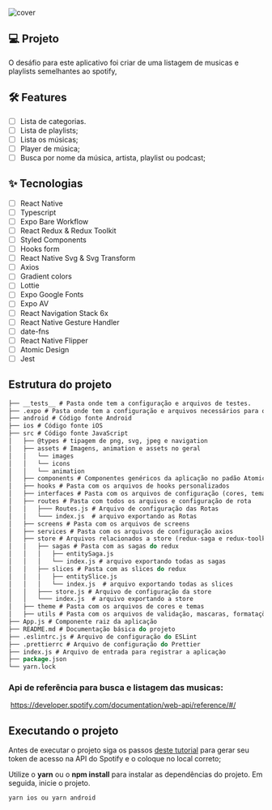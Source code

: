 

![cover](.github/project.gif?style=flat)


## 💻 Projeto
O desáfio para este aplicativo foi criar de uma listagem de musicas e playlists semelhantes ao spotify, 

## :hammer_and_wrench: Features 

-   [ ] Lista de categorias.
-   [ ] Lista de playlists;
-   [ ] Lista os músicas;
-   [ ] Player de música;
-   [ ] Busca por nome da música, artista, playlist ou podcast;

## ✨ Tecnologias

-   [ ] React Native
-   [ ] Typescript
-   [ ] Expo Bare Workflow
-   [ ] React Redux & Redux Toolkit
-   [ ] Styled Components
-   [ ] Hooks form
-   [ ] React Native Svg & Svg Transform
-   [ ] Axios
-   [ ] Gradient colors
-   [ ] Lottie 
-   [ ] Expo Google Fonts
-   [ ] Expo AV
-   [ ] React Navigation Stack 6x
-   [ ] React Native Gesture Handler
-   [ ] date-fns
-   [ ] React Native Flipper
-   [ ] Atomic Design
-   [ ] Jest

## Estrutura do projeto

```cl
├── __tests__ # Pasta onde tem a configuração e arquivos de testes.
├── .expo # Pasta onde tem a configuração e arquivos necessários para o funcionamento do expo
├── android # Código fonte Android
├── ios # Código fonte iOS
├── src # Código fonte JavaScript
│ 	├── @types # tipagem de png, svg, jpeg e navigation
│ 	├── assets # Imagens, animation e assets no geral
│ 	│ 	└── images
│ 	│ 	└── icons
│ 	│ 	└── animation
│ 	├── components # Componentes genéricos da aplicação no padão Atomic Design
│ 	├── hooks # Pasta com os arquivos de hooks personalizados
│ 	├── interfaces # Pasta com os arquivos de configuração (cores, tema, axios, strings)
│ 	├── routes # Pasta com todos os arquivos e configuração de rota
│ 	│ 	├─── Routes.js # Arquivo de configuração das Rotas
│ 	│ 	└─── index.js  # arquivo exportando as Rotas
│ 	├── screens # Pasta com os arquivos de screens
│ 	├── services # Pasta com os arquivos de configuração axios
│ 	├── store # Arquivos relacionados a store (redux-saga e redux-toolkit)
│ 	│ 	├── sagas # Pasta com as sagas do redux
│ 	│ 	│  	├── entitySaga.js
│ 	│ 	│  	└── index.js # arquivo exportando todas as sagas
│ 	│ 	├── slices # Pasta com as slices do redux
│ 	│ 	│  	├── entitySlice.js
│ 	│ 	│  	└── index.js  # arquivo exportando todas as slices
│ 	│ 	├─── store.js # Arquivo de configuração da store
│ 	│ 	└─── index.js  # arquivo exportando a store
│ 	├── theme # Pasta com os arquivos de cores e temas
│ 	├── utils # Pasta com os arquivos de validação, mascaras, formatações e outras funções/constantes utéis globais
├── App.js # Componente raiz da aplicação
├── README.md # Documentação básica do projeto
├── .eslintrc.js # Arquivo de configuração do ESLint
├── .prettierrc # Arquivo de configuração do Prettier
├── index.js # Arquivo de entrada para registrar a aplicaçào
├── package.json
└── yarn.lock
```
###  Api de referência para busca e listagem das musicas:
​
https://developer.spotify.com/documentation/web-api/reference/#/

## Executando o projeto
Antes de executar o projeto siga os passos [deste tutorial](https://developer.spotify.com/documentation/web-api/quick-start/) para gerar seu token de acesso na API do Spotify e o coloque no local correto;

Utilize o **yarn** ou o **npm install** para instalar as dependências do projeto.
Em seguida, inicie o projeto.

```cl
yarn ios ou yarn android
```
